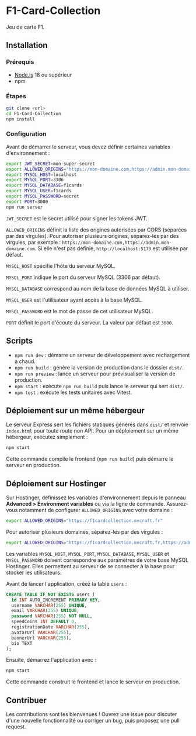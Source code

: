 # F1-Card-Collection

Jeu de carte F1.

## Installation

### Prérequis
- [Node.js](https://nodejs.org/) 18 ou supérieur
- npm

### Étapes
```bash
git clone <url>
cd F1-Card-Collection
npm install
```

### Configuration

Avant de démarrer le serveur, vous devez définir certaines variables d'environnement :

```bash
export JWT_SECRET=mon-super-secret
export ALLOWED_ORIGINS="https://mon-domaine.com,https://admin.mon-domaine.com"
export MYSQL_HOST=localhost
export MYSQL_PORT=3306
export MYSQL_DATABASE=f1cards
export MYSQL_USER=f1cards
export MYSQL_PASSWORD=secret
export PORT=3000
npm run server
```

`JWT_SECRET` est le secret utilisé pour signer les tokens JWT.

`ALLOWED_ORIGINS` définit la liste des origines autorisées par CORS (séparées par des virgules). Pour autoriser plusieurs origines, séparez-les par des virgules, par exemple : `https://mon-domaine.com,https://admin.mon-domaine.com`. Si elle n'est pas définie, `http://localhost:5173` est utilisée par défaut.

`MYSQL_HOST` spécifie l'hôte du serveur MySQL.

`MYSQL_PORT` indique le port du serveur MySQL (3306 par défaut).

`MYSQL_DATABASE` correspond au nom de la base de données MySQL à utiliser.

`MYSQL_USER` est l'utilisateur ayant accès à la base MySQL.

`MYSQL_PASSWORD` est le mot de passe de cet utilisateur MySQL.

`PORT` définit le port d'écoute du serveur. La valeur par défaut est `3000`.

## Scripts

- `npm run dev` : démarre un serveur de développement avec rechargement à chaud.
- `npm run build` : génère la version de production dans le dossier `dist/`.
- `npm run preview` : lance un serveur pour prévisualiser la version de production.
- `npm start` : exécute `npm run build` puis lance le serveur qui sert `dist/`.
- `npm test` : exécute les tests unitaires avec Vitest.

## Déploiement sur un même hébergeur

Le serveur Express sert les fichiers statiques générés dans `dist/` et renvoie
`index.html` pour toute route non API. Pour un déploiement sur un même
hébergeur, exécutez simplement :

```bash
npm start
```

Cette commande compile le frontend (`npm run build`) puis démarre le serveur en
production.

## Déploiement sur Hostinger

Sur Hostinger, définissez les variables d'environnement depuis le panneau **Advanced > Environment variables** ou via la ligne de commande. Assurez-vous notamment de configurer `ALLOWED_ORIGINS` avec votre domaine :

```bash
export ALLOWED_ORIGINS="https://f1cardcollection.mvcraft.fr"
```

Pour autoriser plusieurs domaines, séparez-les par des virgules :

```bash
export ALLOWED_ORIGINS="https://f1cardcollection.mvcraft.fr,https://admin.f1cards.fr"
```

Les variables `MYSQL_HOST`, `MYSQL_PORT`, `MYSQL_DATABASE`, `MYSQL_USER` et `MYSQL_PASSWORD` doivent correspondre aux paramètres de votre base MySQL Hostinger. Elles permettent au serveur de se connecter à la base pour stocker les utilisateurs.

Avant de lancer l'application, créez la table `users` :

```sql
CREATE TABLE IF NOT EXISTS users (
  id INT AUTO_INCREMENT PRIMARY KEY,
  username VARCHAR(255) UNIQUE,
  email VARCHAR(255) UNIQUE,
  password VARCHAR(255) NOT NULL,
  speedCoins INT DEFAULT 0,
  registrationDate VARCHAR(255),
  avatarUrl VARCHAR(255),
  bannerUrl VARCHAR(255),
  bio TEXT
);
```

Ensuite, démarrez l'application avec :

```bash
npm start
```

Cette commande construit le frontend et lance le serveur en production.

## Contribuer

Les contributions sont les bienvenues ! Ouvrez une issue pour discuter d'une nouvelle fonctionnalité ou corriger un bug, puis proposez une pull request.
